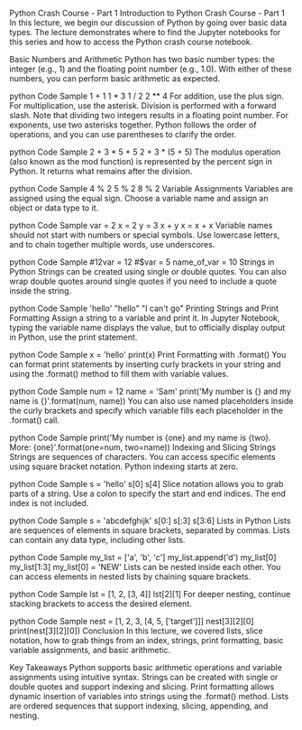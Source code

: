 Python Crash Course - Part 1
Introduction to Python Crash Course - Part 1
In this lecture, we begin our discussion of Python by going over basic data types. The lecture demonstrates where to find the Jupyter notebooks for this series and how to access the Python crash course notebook.

Basic Numbers and Arithmetic
Python has two basic number types: the integer (e.g., 1) and the floating point number (e.g., 1.0). With either of these numbers, you can perform basic arithmetic as expected.

python Code Sample
1 + 1
1 * 3
1 / 2
2 ** 4
For addition, use the plus sign. For multiplication, use the asterisk. Division is performed with a forward slash. Note that dividing two integers results in a floating point number. For exponents, use two asterisks together. Python follows the order of operations, and you can use parentheses to clarify the order.

python Code Sample
2 + 3 * 5 + 5
2 + 3 * (5 + 5)
The modulus operation (also known as the mod function) is represented by the percent sign in Python. It returns what remains after the division.

python Code Sample
4 % 2
5 % 2
8 % 2
Variable Assignments
Variables are assigned using the equal sign. Choose a variable name and assign an object or data type to it.

python Code Sample
var = 2
x = 2
y = 3
x + y
x = x + x
Variable names should not start with numbers or special symbols. Use lowercase letters, and to chain together multiple words, use underscores.

python Code Sample
#12var = 12
#$var = 5
name_of_var = 10
Strings in Python
Strings can be created using single or double quotes. You can also wrap double quotes around single quotes if you need to include a quote inside the string.

python Code Sample
'hello'
"hello"
"I can't go"
Printing Strings and Print Formatting
Assign a string to a variable and print it. In Jupyter Notebook, typing the variable name displays the value, but to officially display output in Python, use the print statement.

python Code Sample
x = 'hello'
print(x)
Print Formatting with .format()
You can format print statements by inserting curly brackets in your string and using the .format() method to fill them with variable values.

python Code Sample
num = 12
name = 'Sam'
print('My number is {} and my name is {}'.format(num, name))
You can also use named placeholders inside the curly brackets and specify which variable fills each placeholder in the .format() call.

python Code Sample
print('My number is {one} and my name is {two}. More: {one}'.format(one=num, two=name))
Indexing and Slicing Strings
Strings are sequences of characters. You can access specific elements using square bracket notation. Python indexing starts at zero.

python Code Sample
s = 'hello'
s[0]
s[4]
Slice notation allows you to grab parts of a string. Use a colon to specify the start and end indices. The end index is not included.

python Code Sample
s = 'abcdefghijk'
s[0:]
s[:3]
s[3:6]
Lists in Python
Lists are sequences of elements in square brackets, separated by commas. Lists can contain any data type, including other lists.

python Code Sample
my_list = ['a', 'b', 'c']
my_list.append('d')
my_list[0]
my_list[1:3]
my_list[0] = 'NEW'
Lists can be nested inside each other. You can access elements in nested lists by chaining square brackets.

python Code Sample
lst = [1, 2, [3, 4]]
lst[2][1]
For deeper nesting, continue stacking brackets to access the desired element.

python Code Sample
nest = [1, 2, 3, [4, 5, ['target']]]
nest[3][2][0]
print(nest[3][2][0])
Conclusion
In this lecture, we covered lists, slice notation, how to grab things from an index, strings, print formatting, basic variable assignments, and basic arithmetic.

Key Takeaways
Python supports basic arithmetic operations and variable assignments using intuitive syntax.
Strings can be created with single or double quotes and support indexing and slicing.
Print formatting allows dynamic insertion of variables into strings using the .format() method.
Lists are ordered sequences that support indexing, slicing, appending, and nesting.
